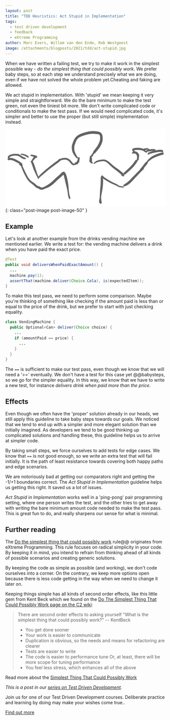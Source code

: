 ```yaml
---
layout: post
title: "TDD Heuristics: Act Stupid in Implementation"
tags:
  - test driven development
  - feedback
  - eXtreme Programming
author: Marc Evers, Willem van den Ende, Rob Westgeest
image: /attachments/blogposts/2021/tdd/act-stupid.jpg
---
```


When we have written a failing test, we try to make it work in the simplest
possible way - _do the simplest thing that could possibly work_. We prefer baby steps, so at each step we understand precisely what we are doing, even if we have not solved the whole problem yet.Cheating and
faking are allowed.

We act stupid in implementation. With 'stupid' we mean keeping it very simple
and straightforward. We do the bare minimum to make the test green, not even the
tiniest bit more. We don't write complicated code or conditionals to make the
test pass. If we would need complicated code, it's simpler and better to use the
proper (but still simple) implementation instead.

![act stupid in implementation - person shrugging](/attachments/blogposts/2021/tdd/act-stupid.jpg)
{: class="post-image post-image-50" }

## Example

Let's look at another example from the drinks vending machine we mentioned
earlier. We write a test for: the vending machine delivers a drink when you have
paid the exact price. 
```java
@Test
public void deliversWhenPaidExactAmount() {
  ...
  machine.pay(1);
  assertThat(machine.deliver(Choice.Cola), is(expectedItem));
}
```

To make this test pass, we need to perform some comparison. Maybe you're
thinking of something like checking if the amount paid is less than or equal to
the price of the drink, but we prefer to start with just checking equality.

```java
class VendingMachine {
  public Optional<Can> deliver(Choice choice) {
    ...
    if (amountPaid == price) {
      ...
    }
  }
}
```

The `==` is sufficient to make our test pass, even though we know that
we will need a '>=' eventually. We don't have a test for this case yet @@babysteps, so we
go for the simpler equality. In this way, we know that we have to write a new
test, for instance _delivers drink when paid more than the price_.

## Effects

Even though we often have the 'proper' solution already in our heads, we still
apply this guideline to take baby steps towards our goals. We noticed that we
tend to end up with a simpler and more elegant solution than we initially
imagined. As developers we tend to be good thinking up complicated solutions and
handling these, this guideline helps us to arrive at simpler code.

By taking small steps, we force ourselves to add tests for edge cases. We
know that `==` is not good enough, so we write an extra test that will fail
initially. It is the path of least resistance towards covering both happy paths
and edge scenarios.

We are notoriously bad at getting our comparators right and getting the -1/+1
boundaries correct. The _Act Stupid in Implementation_ guideline helps us
getting this right. It saved us a lot of issues.

_Act Stupid in Implementation_ works well in a 'ping-pong' pair programming
setting, where one person writes the test, and the other tries to get away with writing the bare minimum amount code needed to make the test pass. This is great fun to do, and really sharpens our sense for what is minimal.

## Further reading

The [Do the simplest thing that could possibly
work](https://ronjeffries.com/xprog/articles/practices/pracsimplest/) rule@@
originates from eXtreme Programming. This rule focuses on radical simplicity in
your code. By keeping it in mind, you intend to refrain from thinking ahead of
all kinds of possible scenarios and creating generic solutions. 

By keeping the code as simple as possible (and working), we don't code ourselves
into a corner. On the contrary, we keep more options open because there is less
code getting in the way when we need to change it later on.

Keeping things simple has all kinds of second order effects, like this little
gem from Kent Beck which we found on the [Do The Simplest Thing That Could
Possibly Work page on the C2
wiki](http://c2.com/xp/DoTheSimplestThingThatCouldPossiblyWork.html):

> There are second order effects to asking yourself "What is the simplest thing that could possibly work?" -- KentBeck
> -   You get done sooner
> -   Your work is easier to communicate
> -   Duplication is obvious, so the needs and means for refactoring are clearer
> -   Tests are easier to write
> -   The code is easier to performance tune Or, at least, there will be more scope for tuning performance
> -   You feel less stress, which enhances all of the above 

Read more about the [Simplest Thing That Could Possibly Work](https://www.artima.com/articles/the-simplest-thing-that-could-possibly-work)

_This is a post in our [series on Test Driven Development](/blog-by-tag#tag-test-driven-development)._

<aside>
  <p>Join us for one of our Test Driven Development courses. Deliberate practice and learning by doing may make your wishes come true..
  </p>
  <p><div>
    <a href="/training/test-driven-development">Find out more</a>
  </div></p>
</aside>
